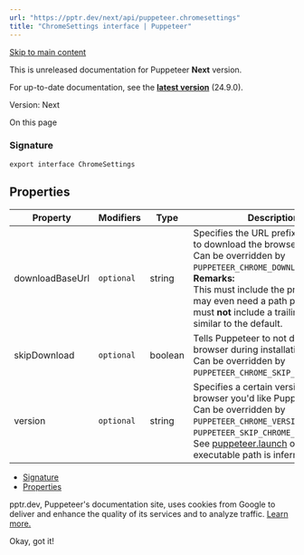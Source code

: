 ```yaml
---
url: "https://pptr.dev/next/api/puppeteer.chromesettings"
title: "ChromeSettings interface | Puppeteer"
---
```


[Skip to main content](https://pptr.dev/next/api/puppeteer.chromesettings#__docusaurus_skipToContent_fallback)

This is unreleased documentation for Puppeteer **Next** version.

For up-to-date documentation, see the **[latest version](https://pptr.dev/api/puppeteer.chromesettings)** (24.9.0).

Version: Next

On this page

### Signature [​](https://pptr.dev/next/api/puppeteer.chromesettings\#signature "Direct link to Signature")

```codeBlockLines_RjmQ
export interface ChromeSettings

```

## Properties [​](https://pptr.dev/next/api/puppeteer.chromesettings\#properties "Direct link to Properties")

| Property | Modifiers | Type | Description | Default |
| --- | --- | --- | --- | --- |
| downloadBaseUrl | `optional` | string | Specifies the URL prefix that is used to download the browser.<br>Can be overridden by `PUPPETEER_CHROME_DOWNLOAD_BASE_URL`.<br>**Remarks:**<br>This must include the protocol and may even need a path prefix. This must **not** include a trailing slash similar to the default. | [https://storage.googleapis.com/chrome-for-testing-public](https://storage.googleapis.com/chrome-for-testing-public) |
| skipDownload | `optional` | boolean | Tells Puppeteer to not download the browser during installation.<br>Can be overridden by `PUPPETEER_CHROME_SKIP_DOWNLOAD`. | false |
| version | `optional` | string | Specifies a certain version of the browser you'd like Puppeteer to use.<br>Can be overridden by `PUPPETEER_CHROME_VERSION` or `PUPPETEER_SKIP_CHROME_DOWNLOAD`.<br>See [puppeteer.launch](https://pptr.dev/next/api/puppeteer.puppeteernode.launch) on how executable path is inferred. | The pinned browser version supported by the current Puppeteer version. |

- [Signature](https://pptr.dev/next/api/puppeteer.chromesettings#signature)
- [Properties](https://pptr.dev/next/api/puppeteer.chromesettings#properties)

pptr.dev, Puppeteer's documentation site, uses cookies from Google to deliver and enhance the quality of its services and to analyze traffic. [Learn more.](https://policies.google.com/technologies/cookies)

Okay, got it!